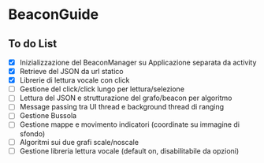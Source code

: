 # BeaconGuide

## To do List

- [x] Inizializzazione del BeaconManager su Applicazione separata da activity
- [x] Retrieve del JSON da url statico
- [x] Librerie di lettura vocale con click
- [ ] Gestione del click/click lungo per lettura/selezione
- [ ] Lettura del JSON e strutturazione del grafo/beacon per algoritmo
- [ ] Message passing tra UI thread e background thread di ranging
- [ ] Gestione Bussola
- [ ] Gestione mappe e movimento indicatori (coordinate su immagine di sfondo)
- [ ] Algoritmi sui due grafi scale/noscale
- [ ] Gestione libreria lettura vocale (default on, disabilitabile da opzioni)
